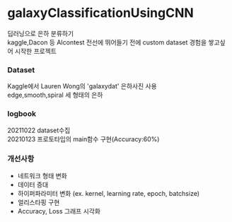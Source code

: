 # galaxyClassificationUsingCNN  
딥러닝으로 은하 분류하기    
kaggle,Dacon 등 AIcontest 전선에 뛰어들기 전에 custom dataset 경험을 쌓고싶어 시작한 프로젝트    
  
  
### Dataset    
Kaggle에서 Lauren Wong의 'galaxydat' 은하사진 사용   
edge,smooth,spiral 세 형태의 은하   

### logbook   
20211022 dataset수집  
20210123 프로토타입의 main함수 구현(Accuracy:60%)  

### 개선사항    
+ 네트워크 형태 변화    
+ 데이터 증대  
+ 하이퍼파라미터 변화 (ex. kernel, learning rate, epoch, batchsize)  
+ 얼리스타핑 구현  
+ Accuracy, Loss 그래프 시각화  
